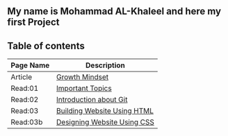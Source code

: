 ## **My name is Mohammad AL-Khaleel and here my first Project** 

## **Table of contents**
| Page Name      | Description |
| -----------    | ----------- |
| Article        |  [Growth Mindset](https://malkhaleel88.github.io/reading-notes/Article)  |
| Read:01        |    [Important Topics](https://malkhaleel88.github.io/reading-notes/Read:01)          |
| Read:02        |   [Introduction about Git](https://malkhaleel88.github.io/reading-notes/Read:02)           |
| Read:03        |     [Building Website Using HTML](https://malkhaleel88.github.io/reading-notes/Read:03)         |
| Read:03b        |     [Designing Website Using CSS](https://malkhaleel88.github.io/reading-notes/Read:03b)         |
